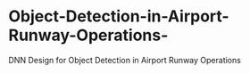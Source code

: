 # Object-Detection-in-Airport-Runway-Operations-
DNN ‌Design‌ ‌for‌ ‌Object‌ ‌Detection in ‌Airport‌ ‌Runway‌ ‌Operations‌
